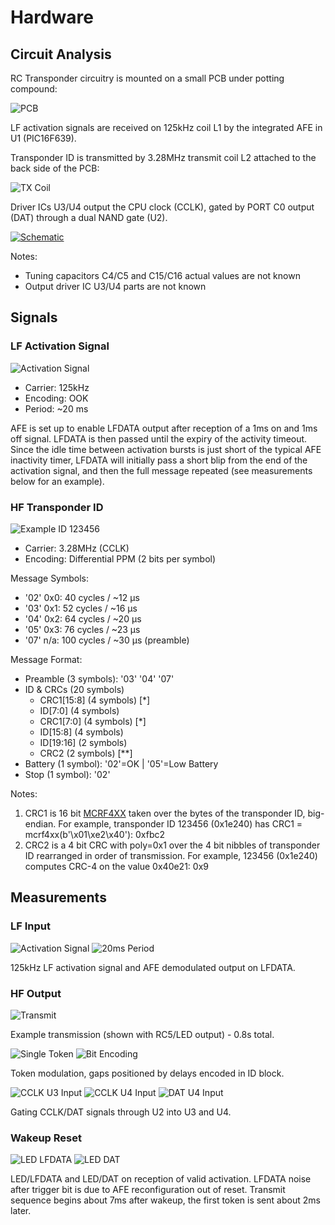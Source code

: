 # Hardware


## Circuit Analysis

RC Transponder circuitry is mounted on a small PCB 
under potting compound:

![PCB](rctrans_pcb.jpg "PCB")

LF activation signals are received on 125kHz coil L1 by 
the integrated AFE in U1 (PIC16F639). 

Transponder ID is transmitted by 3.28MHz transmit coil L2
attached to the back side of the PCB:

![TX Coil](rctrans_coil.jpg "TX Coil")

Driver ICs U3/U4 output the CPU clock (CCLK), gated by
PORT C0 output (DAT) through a dual NAND gate (U2).

[![Schematic](rctrans_schematic.svg "Schematic")](rctrans_schematic.pdf)

Notes:

   - Tuning capacitors C4/C5 and C15/C16 actual values are not known
   - Output driver IC U3/U4 parts are not known


## Signals

### LF Activation Signal

![Activation Signal](activation_sig.svg "Activation Signal")

   - Carrier: 125kHz
   - Encoding: OOK
   - Period: ~20 ms

AFE is set up to enable LFDATA output after
reception of a 1ms on and 1ms off signal.
LFDATA is then passed until the expiry of the activity
timeout. Since the idle time between activation bursts
is just short of the typical AFE inactivity timer, LFDATA
will initially pass a short blip from the end of the
activation signal, and then the full message repeated
(see measurements below for an example).


### HF Transponder ID

![Example ID 123456](123456_eg.svg "Example ID 123456")

   - Carrier: 3.28MHz (CCLK)
   - Encoding: Differential PPM (2 bits per symbol)

Message Symbols:

   - '02' 0x0: 40 cycles / ~12 &#181;s 
   - '03' 0x1: 52 cycles / ~16 &#181;s
   - '04' 0x2: 64 cycles / ~20 &#181;s
   - '05' 0x3: 76 cycles / ~23 &#181;s
   - '07' n/a: 100 cycles / ~30 &#181;s (preamble)

Message Format:

   - Preamble (3 symbols): '03' '04' '07'
   - ID & CRCs (20 symbols)
      - CRC1[15:8] (4 symbols) [*]
      - ID[7:0] (4 symbols)
      - CRC1[7:0] (4 symbols) [*]
      - ID[15:8] (4 symbols)
      - ID[19:16] (2 symbols)
      - CRC2 (2 symbols) [**]
   - Battery (1 symbol): '02'=OK | '05'=Low Battery
   - Stop (1 symbol): '02'

Notes:

   1. CRC1 is 16 bit
      [MCRF4XX](https://reveng.sourceforge.io/crc-catalogue/all.htm#crc.cat.crc-16-mcrf4xx)
      taken over the bytes of the transponder ID, big-endian. For example,
      transponder ID 123456 (0x1e240) has CRC1 = mcrf4xx(b'\x01\xe2\x40'):
      0xfbc2
   2. CRC2 is a 4 bit CRC with poly=0x1 over the 4 bit nibbles of
      transponder ID rearranged in order of transmission. For example,
      123456 (0x1e240) computes CRC-4 on the value 0x40e21: 0x9


## Measurements

### LF Input

![Activation Signal](activation-lfdata.png "Activation Signal")
![20ms Period](activation-period.png "20ms Activation Period")

125kHz LF activation signal and AFE demodulated output on LFDATA. 

### HF Output

![Transmit](transmit_led_02.png "Transmit Signal")

Example transmission (shown with RC5/LED output) - 0.8s total.

![Single Token](tx_50us.png "Single Token")
![Bit Encoding](tx_10us.png "Bit Encoding")

Token modulation, gaps positioned by delays encoded in ID block.

![CCLK U3 Input](u3-input.png "CCLK and U3 Input")
![CCLK U4 Input](u4-input.png "CCLK and U4 Input")
![DAT U4 Input](tx_100ns.png "DAT U4 Input")

Gating CCLK/DAT signals through U2 into U3 and U4.

### Wakeup Reset

![LED LFDATA](wake_up_reset.png "LED LFDATA Wakeup")
![LED DAT](wakeup_to_tx.png "LED DAT Wakeup")

LED/LFDATA and LED/DAT on reception of valid activation. LFDATA
noise after trigger bit is due to AFE reconfiguration out of reset.
Transmit sequence begins about 7ms after wakeup, the first token
is sent about 2ms later.
